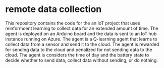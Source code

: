 # remote data collection
This repository contains the code for the an IoT project that uses reinformcent learning to collect data for an extended amount of time. The agent is deployed on an Arduino board and the data is sent to an IoT hub instance running on Azure. The agent is a Q-learning agent that learns to collect data from a sensor and send it to the cloud. The agent is rewarded for sending data to the cloud and penalized for not sending data to the cloud. The agent is considers the time of day and the battery state to decide whether to send data, collect data without sending, or do nothing. 